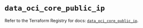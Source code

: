 # `data_oci_core_public_ip`

Refer to the Terraform Registry for docs: [`data_oci_core_public_ip`](https://registry.terraform.io/providers/oracle/oci/7.19.0/docs/data-sources/core_public_ip).
